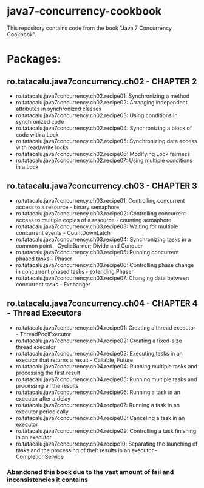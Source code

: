 java7-concurrency-cookbook
==========================

This repository contains code from the book "Java 7 Concurrency Cookbook".

# Packages: #

## ro.tatacalu.java7concurrency.ch02 - CHAPTER 2 ##
- ro.tatacalu.java7concurrency.ch02.recipe01: Synchronizing a method
- ro.tatacalu.java7concurrency.ch02.recipe02: Arranging independent attributes in synchronized classes
- ro.tatacalu.java7concurrency.ch02.recipe03: Using conditions in synchronized code
- ro.tatacalu.java7concurrency.ch02.recipe04: Synchronizing a block of code with a Lock
- ro.tatacalu.java7concurrency.ch02.recipe05: Synchronizing data access with read/write locks
- ro.tatacalu.java7concurrency.ch02.recipe06: Modifying Lock fairness
- ro.tatacalu.java7concurrency.ch02.recipe07: Using multiple conditions in a Lock

## ro.tatacalu.java7concurrency.ch03 - CHAPTER 3 ##
- ro.tatacalu.java7concurrency.ch03.recipe01: Controlling concurrent access to a resource - binary semaphore
- ro.tatacalu.java7concurrency.ch03.recipe02: Controlling concurrent access to multiple copies of a resource - counting semaphore
- ro.tatacalu.java7concurrency.ch03.recipe03: Waiting for multiple concurrent events - CountDownLatch
- ro.tatacalu.java7concurrency.ch03.recipe04: Synchronizing tasks in a common point - CyclicBarrier; Divide and Conquer
- ro.tatacalu.java7concurrency.ch03.recipe05: Running concurrent phased tasks - Phaser
- ro.tatacalu.java7concurrency.ch03.recipe06: Controlling phase change in concurrent phased tasks - extending Phaser
- ro.tatacalu.java7concurrency.ch03.recipe07: Changing data between concurrent tasks - Exchanger

## ro.tatacalu.java7concurrency.ch04 - CHAPTER 4 - Thread Executors ##
- ro.tatacalu.java7concurrency.ch04.recipe01: Creating a thread executor - ThreadPoolExecutor
- ro.tatacalu.java7concurrency.ch04.recipe02: Creating a fixed-size thread executor
- ro.tatacalu.java7concurrency.ch04.recipe03: Executing tasks in an executor that returns a result - Callable, Future
- ro.tatacalu.java7concurrency.ch04.recipe04: Running multiple tasks and processing the first result
- ro.tatacalu.java7concurrency.ch04.recipe05: Running multiple tasks and processing all the results
- ro.tatacalu.java7concurrency.ch04.recipe06: Running a task in an executor after a delay
- ro.tatacalu.java7concurrency.ch04.recipe07: Running a task in an executor periodically
- ro.tatacalu.java7concurrency.ch04.recipe08: Canceling a task in an executor
- ro.tatacalu.java7concurrency.ch04.recipe09: Controlling a task finishing in an executor
- ro.tatacalu.java7concurrency.ch04.recipe10: Separating the launching of tasks and the processing of their results in an executor - CompletionService

### Abandoned this book due to the vast amount of fail and inconsistencies it contains ###
